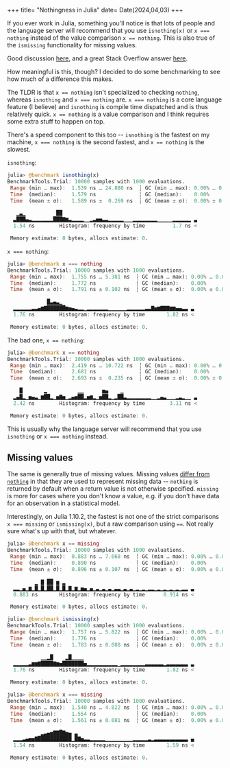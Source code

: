 +++
title= "Nothingness in Julia"
date= Date(2024,04,03)
+++

If you ever work in Julia, something you'll notice is that lots of people and the language server will recommend that you use `isnothing(x)` or `x === nothing` instead of the value comparison `x == nothing`. This is also true of the `ismissing` functionality for missing values.

Good discussion [here](https://discourse.julialang.org/t/x-nothing-vs-x-isa-nothing/64546/13), and a great Stack Overflow answer [here](https://stackoverflow.com/a/38638838/6149469).

How meaningful is this, though? I decided to do some benchmarking to see how much of a difference this makes.

The TLDR is that `x == nothing` isn't specialized to checking `nothing`, whereas `isnothing` and `x === nothing` are. `x === nothing` is a core language feature (I believe) and `isnothing` is compile time dispatched and is thus relatively quick. `x == nothing` is a value comparison and I think requires some extra stuff to happen on top.

There's a speed component to this too -- `isnothing` is the fastest on my machine, `x === nothing` is the second fastest, and `x == nothing` is the slowest.

`isnothing`:
```julia
julia> @benchmark isnothing(x)
BenchmarkTools.Trial: 10000 samples with 1000 evaluations.
 Range (min … max):  1.539 ns … 24.880 ns  ┊ GC (min … max): 0.00% … 0.00%
 Time  (median):     1.579 ns              ┊ GC (median):    0.00%
 Time  (mean ± σ):   1.589 ns ±  0.269 ns  ┊ GC (mean ± σ):  0.00% ± 0.00%

   ▁▃▁          ██
  ▃███▄▃▂▂▂▂▂▂▂███▇▆▃▂▂▂▂▁▁▂▃▅▅▃▃▂▂▂▂▂▁▁▁▂▂▂▂▂▂▂▂▁▁▁▁▁▂▂▂▂▂▂ ▃
  1.54 ns        Histogram: frequency by time         1.7 ns <

 Memory estimate: 0 bytes, allocs estimate: 0.
```

`x === nothing`:

```julia
julia> @benchmark x === nothing
BenchmarkTools.Trial: 10000 samples with 1000 evaluations.
 Range (min … max):  1.755 ns … 5.381 ns  ┊ GC (min … max): 0.00% … 0.00%
 Time  (median):     1.772 ns             ┊ GC (median):    0.00%
 Time  (mean ± σ):   1.791 ns ± 0.102 ns  ┊ GC (mean ± σ):  0.00% ± 0.00%

             █▃▄▃▁
  ▂▂▂▂▂▂▃▃▄▆▇██████▆▅▄▃▂▂▁▂▂▂▂▂▂▂▁▁▁▁▁▁▂▂▂▂▂▂▃▃▇▅▆▇▇▇▆▆▄▄▃▃ ▃
  1.76 ns        Histogram: frequency by time       1.82 ns <

 Memory estimate: 0 bytes, allocs estimate: 0.
```

The bad one, `x == nothing`:

```julia
julia> @benchmark x == nothing
BenchmarkTools.Trial: 10000 samples with 1000 evaluations.
 Range (min … max):  2.419 ns … 10.722 ns  ┊ GC (min … max): 0.00% … 0.00%
 Time  (median):     2.681 ns              ┊ GC (median):    0.00%
 Time  (mean ± σ):   2.693 ns ±  0.235 ns  ┊ GC (mean ± σ):  0.00% ± 0.00%

    █       ▂          ▁▁      ▅▄    ▁
  ▂▄█▂▁▅▄▃▁▆██▂▁▅▇▅▁▂▄▅██▂▅▆▂▁▅██▂▁▂██▃▂▂▂▂▂▂▂▂▁▁▂▄▃▁▁▁▂▃▂▁▁ ▃
  2.42 ns        Histogram: frequency by time        3.11 ns <

 Memory estimate: 0 bytes, allocs estimate: 0.
```

This is usually why the language server will recommend that you use `isnothing` or `x === nothing` instead.

## Missing values

The same is generally true of missing values. Missing values [differ from `nothing`](https://docs.julialang.org/en/v1/manual/faq/#faq-nothing) in that they are used to represent missing data -- `nothing` is returned by default when a return value is not otherwise specified. `missing` is more for
cases where you don't know a value, e.g. if you don't have data for an observation in a statistical model.

Interestingly, on Julia 1.10.2, the fastest is not one of the strict comparisons `x === missing` or `ismissing(x)`, but a raw comparison using `==`. Not really sure what's up with that, but whatever.

```julia
julia> @benchmark x == missing
BenchmarkTools.Trial: 10000 samples with 1000 evaluations.
 Range (min … max):  0.883 ns … 7.668 ns  ┊ GC (min … max): 0.00% … 0.00%
 Time  (median):     0.890 ns             ┊ GC (median):    0.00%
 Time  (mean ± σ):   0.896 ns ± 0.107 ns  ┊ GC (mean ± σ):  0.00% ± 0.00%

         ▁ ▇ ██ ▅ ▂
  ▂▂▁▄▁▆▁█▁█▁██▁█▁█▁▇▁▆▁▅▄▁▄▁▃▁▃▁▃▁▃▃▁▃▁▃▁▂▁▂▁▂▂▁▂▁▂▁▂▁▂▁▂▂ ▃
  0.883 ns       Histogram: frequency by time      0.914 ns <

 Memory estimate: 0 bytes, allocs estimate: 0.
```

```julia
julia> @benchmark ismissing(x)
BenchmarkTools.Trial: 10000 samples with 1000 evaluations.
 Range (min … max):  1.757 ns … 5.822 ns  ┊ GC (min … max): 0.00% … 0.00%
 Time  (median):     1.776 ns             ┊ GC (median):    0.00%
 Time  (mean ± σ):   1.783 ns ± 0.088 ns  ┊ GC (mean ± σ):  0.00% ± 0.00%

           ▁▁▂█    ▂█▁▁▁▁
  ▂▂▂▂▂▃▆▆▇████▇▆▅███████▅▂▂▂▂▂▂▂▂▂▂▁▂▂▂▂▂▂▂▂▃▃▃▃▃▃▂▃▃▃▃▃▃▃ ▃
  1.76 ns        Histogram: frequency by time       1.82 ns <

 Memory estimate: 0 bytes, allocs estimate: 0.
```

```julia
julia> @benchmark x === missing
BenchmarkTools.Trial: 10000 samples with 1000 evaluations.
 Range (min … max):  1.540 ns … 4.822 ns  ┊ GC (min … max): 0.00% … 0.00%
 Time  (median):     1.554 ns             ┊ GC (median):    0.00%
 Time  (mean ± σ):   1.561 ns ± 0.081 ns  ┊ GC (mean ± σ):  0.00% ± 0.00%

           ▂▃▄▅▇▇█▇▅▄ ▃
  ▂▂▂▃▄▅▅▇███████████▁█▇▅▃▃▂▂▂▂▂▁▁▁▁▁▁▁▁▁▂▂▂▂▂▃▂▃▃▃▃▃▃▃▃▃▃▃ ▄
  1.54 ns        Histogram: frequency by time       1.59 ns <

 Memory estimate: 0 bytes, allocs estimate: 0.
```

